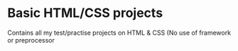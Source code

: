 # Basic HTML/CSS projects 

Contains all my test/practise projects on HTML & CSS (No use of framework or preprocessor
